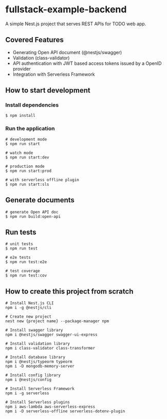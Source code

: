 # fullstack-example-backend

A simple Nest.js project that serves REST APIs for TODO web app.

## Covered Features

* Generating Open API document (@nestjs/swagger)
* Validation (class-validator)
* API authentication with JWT based access tokens issued by a OpenID provider
* Integration with Serverless Framework

## How to start development

### Install dependencies

```shell
$ npm install
```

### Run the application

```shell
# development mode
$ npm run start

# watch mode
$ npm run start:dev

# production mode
$ npm run start:prod

# with serverless offline plugin
$ npm run start:sls
```

## Generate documents

```shell
# generate Open API doc
$ npm run build:open-api
```

## Run tests

```shell
# unit tests
$ npm run test

# e2e tests
$ npm run test:e2e

# test coverage
$ npm run test:cov
```

## How to create this project from scratch

```shell
# Install Nest.js CLI
npm i -g @nestjs/cli

# Create new project
nest new {project name} --package-manager npm

# Install swagger library
npm i @nestjs/swagger swagger-ui-express 

# Install validation library
npm i class-validator class-transformer

# Install database library
npm i @nestjs/typeorm typeorm
npm i -D mongodb-memory-server

# Install config library
npm i @nestjs/config

# Install Serverless Framework
npm i -g serverless

# Install Serverless plugins
npm i aws-lambda aws-serverless-express
npm i -D serverless-offline serverless-dotenv-plugin
```
